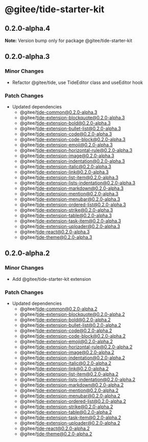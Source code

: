 # @gitee/tide-starter-kit

## 0.2.0-alpha.4

**Note:** Version bump only for package @gitee/tide-starter-kit

## 0.2.0-alpha.3

### Minor Changes

- Refactor @gitee/tide, use TideEditor class and useEditor hook

### Patch Changes

- Updated dependencies
  - @gitee/tide-common@0.2.0-alpha.3
  - @gitee/tide-extension-blockquote@0.2.0-alpha.3
  - @gitee/tide-extension-bold@0.2.0-alpha.3
  - @gitee/tide-extension-bullet-list@0.2.0-alpha.3
  - @gitee/tide-extension-code@0.2.0-alpha.3
  - @gitee/tide-extension-code-block@0.2.0-alpha.3
  - @gitee/tide-extension-emoji@0.2.0-alpha.3
  - @gitee/tide-extension-horizontal-rule@0.2.0-alpha.3
  - @gitee/tide-extension-image@0.2.0-alpha.3
  - @gitee/tide-extension-indentation@0.2.0-alpha.3
  - @gitee/tide-extension-italic@0.2.0-alpha.3
  - @gitee/tide-extension-link@0.2.0-alpha.3
  - @gitee/tide-extension-list-item@0.2.0-alpha.3
  - @gitee/tide-extension-lists-indentation@0.2.0-alpha.3
  - @gitee/tide-extension-markdown@0.2.0-alpha.3
  - @gitee/tide-extension-mention@0.2.0-alpha.3
  - @gitee/tide-extension-menubar@0.2.0-alpha.3
  - @gitee/tide-extension-ordered-list@0.2.0-alpha.3
  - @gitee/tide-extension-strike@0.2.0-alpha.3
  - @gitee/tide-extension-table@0.2.0-alpha.3
  - @gitee/tide-extension-task-item@0.2.0-alpha.3
  - @gitee/tide-extension-uploader@0.2.0-alpha.3
  - @gitee/tide-react@0.2.0-alpha.3
  - @gitee/tide-theme@0.2.0-alpha.3

## 0.2.0-alpha.2

### Minor Changes

- Add @gitee/tide-starter-kit extension

### Patch Changes

- Updated dependencies
  - @gitee/tide-common@0.2.0-alpha.2
  - @gitee/tide-extension-blockquote@0.2.0-alpha.2
  - @gitee/tide-extension-bold@0.2.0-alpha.2
  - @gitee/tide-extension-bullet-list@0.2.0-alpha.2
  - @gitee/tide-extension-code@0.2.0-alpha.2
  - @gitee/tide-extension-code-block@0.2.0-alpha.2
  - @gitee/tide-extension-emoji@0.2.0-alpha.2
  - @gitee/tide-extension-horizontal-rule@0.2.0-alpha.2
  - @gitee/tide-extension-image@0.2.0-alpha.2
  - @gitee/tide-extension-indentation@0.2.0-alpha.2
  - @gitee/tide-extension-italic@0.2.0-alpha.2
  - @gitee/tide-extension-link@0.2.0-alpha.2
  - @gitee/tide-extension-list-item@0.2.0-alpha.2
  - @gitee/tide-extension-lists-indentation@0.2.0-alpha.2
  - @gitee/tide-extension-markdown@0.2.0-alpha.2
  - @gitee/tide-extension-mention@0.2.0-alpha.2
  - @gitee/tide-extension-menubar@0.2.0-alpha.2
  - @gitee/tide-extension-ordered-list@0.2.0-alpha.2
  - @gitee/tide-extension-strike@0.2.0-alpha.2
  - @gitee/tide-extension-table@0.2.0-alpha.2
  - @gitee/tide-extension-task-item@0.2.0-alpha.2
  - @gitee/tide-extension-uploader@0.2.0-alpha.2
  - @gitee/tide-react@0.2.0-alpha.2
  - @gitee/tide-theme@0.2.0-alpha.2

